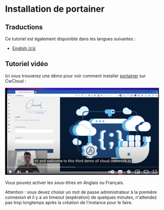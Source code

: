 # Installation de portainer

## Traductions

Ce tutoriel est également disponible dans les langues suivantes :
* [English 🇬🇧](../../../portainer/installation.md)

## Tutoriel vidéo

Ici vous trouverez une démo pour voir comment installer [portainer](../../../../portainer.md) sur CwCloud :

[![portainer_demo](../../../../img/portainer_demo.png)](https://youtu.be/M29YE3w6NxA)

Vous pouvez activer les sous-titres en Anglais ou Français.

Attention : vous devez choisir un mot de passe administrateur à la première connexion et il y a un timeout (expération) de quelques minutes, n'attendez pas trop longtemps après la création de l'instance pour le faire.
